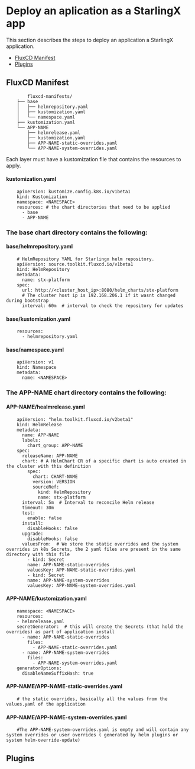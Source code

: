 
# Deploy an aplication as a StarlingX app

This section describes the steps to deploy an application a StarlingX application.

 - [FluxCD Manifest](#fluxcd-manifest)
 - [Plugins](#plugins)

## FluxCD Manifest


```shell
        fluxcd-manifests/
    ├── base
    │   ├── helmrepository.yaml
    │   ├── kustomization.yaml
    │   └── namespace.yaml
    ├── kustomization.yaml
    └── APP-NAME
        ├── helmrelease.yaml
        ├── kustomization.yaml
        ├── APP-NAME-static-overrides.yaml
        └── APP-NAME-system-overrides.yaml
```

Each layer must have a kustomization file that contains the resources to apply.

#### kustomization.yaml

```shell
    apiVersion: kustomize.config.k8s.io/v1beta1
    kind: Kustomization
    namespace: <NAMESPACE>
    resources: # the chart directories that need to be applied
      - base
      - APP-NAME
```



### The base chart directory contains the following:

#### base/helmrepository.yaml

```shell
    # HelmRepository YAML for Starlingx helm repository.
    apiVersion: source.toolkit.fluxcd.io/v1beta1
    kind: HelmRepository
    metadata:
      name: stx-platform
    spec:
      url: http://<cluster_host_ip>:8080/helm_charts/stx-platform
      # The cluster host ip is 192.168.206.1 if it wasnt changed during bootstrap
      interval: 60m  # interval to check the repository for updates
```

#### base/kustomization.yaml

```shell
    resources:
      - helmrepository.yaml
```

#### base/namespace.yaml

```shell
    apiVersion: v1
    kind: Namespace
    metadata:
      name: <NAMESPACE>
```



### The APP-NAME chart directory contains the following:

#### APP-NAME/healmrelease.yaml

```shell
    apiVersion: "helm.toolkit.fluxcd.io/v2beta1"
    kind: HelmRelease
    metadata:
      name: APP-NAME
      labels:
        chart_group: APP-NAME
    spec:
      releaseName: APP-NAME
      chart: # A HelmChart CR of a specific chart is auto created in the cluster with this definition
        spec:
          chart: CHART-NAME
          version: VERSION
          sourceRef:
            kind: HelmRepository
            name: stx-platform
      interval: 5m  # Interval to reconcile Helm release
      timeout: 30m
      test:
        enable: false
      install:
        disableHooks: false
      upgrade:
        disableHooks: false
      valuesFrom:  # We store the static overrides and the system overrides in k8s Secrets, the 2 yaml files are present in the same directory with this file
        - kind: Secret
        name: APP-NAME-static-overrides
        valuesKey: APP-NAME-static-overrides.yaml
        - kind: Secret
        name: APP-NAME-system-overrides
        valuesKey: APP-NAME-system-overrides.yaml
```

#### APP-NAME/kustomization.yaml

```shell
    namespace: <NAMESPACE>
    resources:
    - helmrelease.yaml
    secretGenerator:  # this will create the Secrets (that hold the overrides) as part of application install
      - name: APP-NAME-static-overrides
        files:
          - APP-NAME-static-overrides.yaml
      - name: APP-NAME-system-overrides
        files:
          - APP-NAME-system-overrides.yaml
    generatorOptions:
      disableNameSuffixHash: true
```

#### APP-NAME/APP-NAME-static-overrides.yaml

```shell
    # the static overrides, basically all the values from the values.yaml of the application
```

#### APP-NAME/APP-NAME-system-overrides.yaml

```shell
    #The APP-NAME-system-overrides.yaml is empty and will contain any system overrides or user overrides ( generated by helm plugins or system helm-override-update)
```



## Plugins


